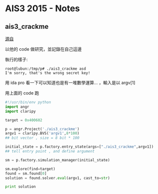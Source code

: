 # AIS3 2015 - Notes

## ais3_crackme

[源自](https://github.com/angr/angr-doc/blob/master/examples/ais3_crackme/solve.py)

以他的 code 做研究，並記錄在自己這邊

執行的樣子:
```
root@lubun:/tmp/p# ./ais3_crackme asd
I'm sorry, that's the wrong secret key!
```

用 ida pro 看一下可以知道也是有一堆數學運算... ，輸入是以 argv[1]

用上面的 code 跑

```python
#!/usr/bin/env python 
import angr 
import claripy

target = 0x400602

p = angr.Project('./ais3_crackme')
argv1 = claripy.BVS('argv1',8*100)
## bit vector , size = 8 bit * 100 

initial_state = p.factory.entry_state(args=["./ais3_crackme",argv1])
## tell entry point , and define argument

sm = p.factory.simulation_manager(initial_state)

sm.explore(find=target)
found = sm.found[0]
solution = found.solver.eval(argv1, cast_to=str)

print solution
```
